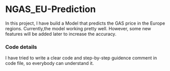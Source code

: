 # NGAS_EU-Prediction
In this project, I have build a Model that predicts the GAS price in the Europe regions. Currently,the model working pretty well. However, some new features will be added later to increase the accuracy. 

### Code details 

I have tried to write a clear code and step-by-step guidence comment in code file, so everybody can understand it. 

